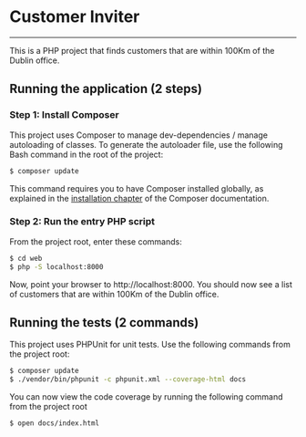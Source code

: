 # Customer Inviter
---
This is a PHP project that finds customers that are within 100Km of the Dublin office.

## Running the application (2 steps)

### Step 1: Install Composer

This project uses Composer to manage dev-dependencies / manage autoloading of classes. To generate the autoloader file, use the following Bash command in the root of the project:

```bash
$ composer update
```

This command requires you to have Composer installed globally, as explained
in the [installation chapter](https://getcomposer.org/doc/00-intro.md)
of the Composer documentation.

### Step 2: Run the entry PHP script

From the project root, enter these commands:

```bash
$ cd web
$ php -S localhost:8000
```

Now, point your browser to http://localhost:8000. You should now see a list of customers that are within 100Km of the Dublin office.

## Running the tests (2 commands)

This project uses PHPUnit for unit tests. Use the following commands from the project root:

```bash
$ composer update
$ ./vendor/bin/phpunit -c phpunit.xml --coverage-html docs
```

You can now view the code coverage by running the following command from the project root
```bash
$ open docs/index.html
```